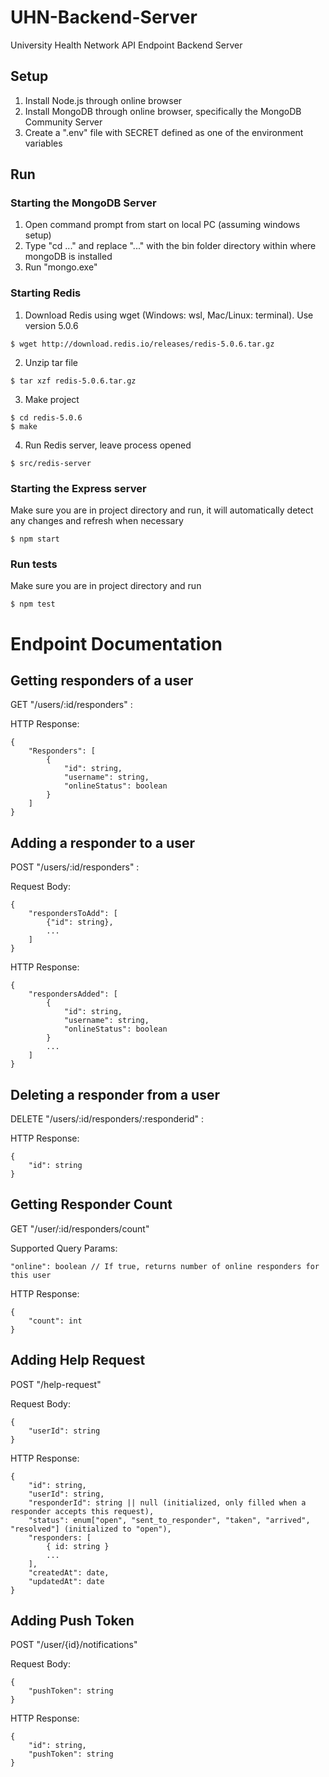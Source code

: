 # UHN-Backend-Server

University Health Network API Endpoint Backend Server

## Setup

1. Install Node.js through online browser
2. Install MongoDB through online browser, specifically the MongoDB Community Server
3. Create a ".env" file with SECRET defined as one of the environment variables

## Run

### Starting the MongoDB Server

1. Open command prompt from start on local PC (assuming windows setup)
2. Type "cd ..." and replace "..." with the bin folder directory within where mongoDB is installed
3. Run "mongo.exe"

### Starting Redis

1. Download Redis using wget (Windows: wsl, Mac/Linux: terminal). Use version 5.0.6

```(bash)
$ wget http://download.redis.io/releases/redis-5.0.6.tar.gz
```

2. Unzip tar file

```(bash)
$ tar xzf redis-5.0.6.tar.gz
```

3. Make project

```(bash)
$ cd redis-5.0.6
$ make
```

4. Run Redis server, leave process opened

```(bash)
$ src/redis-server
```

### Starting the Express server

Make sure you are in project directory and run, it will automatically detect any changes and refresh when necessary

```(bash)
$ npm start
```

### Run tests

Make sure you are in project directory and run

```(bash)
$ npm test
```

# Endpoint Documentation

## Getting responders of a user

GET "/users/:id/responders" :

HTTP Response:

```
{
    "Responders": [
        {
            "id": string,
            "username": string,
            "onlineStatus": boolean
        }
    ]
}
```

## Adding a responder to a user

POST "/users/:id/responders" :

Request Body:

```
{
    "respondersToAdd": [
        {"id": string},
        ...
    ]
}
```

HTTP Response:

```
{
    "respondersAdded": [
        {
            "id": string,
            "username": string,
            "onlineStatus": boolean
        }
        ...
    ]
}
```

## Deleting a responder from a user

DELETE "/users/:id/responders/:responderid" :

HTTP Response:

```
{
    "id": string
}
```

## Getting Responder Count

GET "/user/:id/responders/count"

Supported Query Params:

```
"online": boolean // If true, returns number of online responders for this user
```

HTTP Response:

```
{
    "count": int
}
```

## Adding Help Request

POST "/help-request"

Request Body:

```
{
    "userId": string
}
```

HTTP Response:

```
{
    "id": string,
    "userId": string,
    "responderId": string || null (initialized, only filled when a responder accepts this request),
    "status": enum["open", "sent_to_responder", "taken", "arrived", "resolved"] (initialized to "open"),
    "responders: [
        { id: string }
        ...
    ],
    "createdAt": date,
    "updatedAt": date
}
```
## Adding Push Token

POST "/user/{id}/notifications"

Request Body:

```
{
    "pushToken": string
}
```

HTTP Response:

```
{
    "id": string,
    "pushToken": string
}
```
